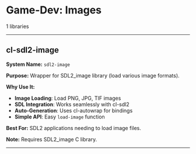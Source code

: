 # Game-Dev: Images

1 libraries

---

## cl-sdl2-image

**System Name:** `sdl2-image`

**Purpose:** Wrapper for SDL2_image library (load various image formats).

**Why Use It:**
- **Image Loading**: Load PNG, JPG, TIF images
- **SDL Integration**: Works seamlessly with cl-sdl2
- **Auto-Generation**: Uses cl-autowrap for bindings
- **Simple API**: Easy `load-image` function

**Best For:** SDL2 applications needing to load image files.

**Note:** Requires SDL2_image C library.

---


